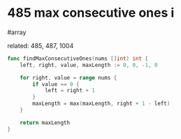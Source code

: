 # 485 max consecutive ones i

#array

related: 485, 487, 1004

```go
func findMaxConsecutiveOnes(nums []int) int {
    left, right, value, maxLength := 0, 0, -1, 0

    for right, value = range nums {
        if value == 0 {
            left = right + 1
        }
        maxLength = max(maxLength, right + 1 - left)
    }

    return maxLength
}
```
